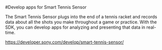 #Develop apps for Smart Tennis Sensor

The Smart Tennis Sensor plugs into the end of a tennis racket and records data about all the shots you make throughout a game or practice. With the SDK, you can develop apps for analyzing and presenting that data in real-time.

https://developer.sony.com/develop/smart-tennis-sensor/
